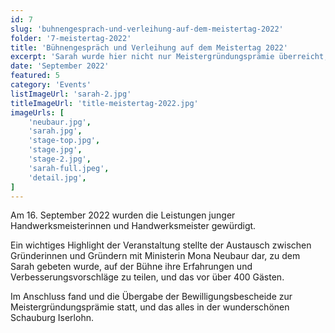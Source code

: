 ```yaml
---
id: 7
slug: 'buhnengesprach-und-verleihung-auf-dem-meistertag-2022'
folder: '7-meistertag-2022'
title: 'Bühnengespräch und Verleihung auf dem Meistertag 2022'
excerpt: 'Sarah wurde hier nicht nur Meistergründungsprämie überreicht, sie durfte sich auch auf der Bühne mit Wirtschaftsministerin Mona Neubaur austauschen.'
date: 'September 2022'
featured: 5
category: 'Events'
listImageUrl: 'sarah-2.jpg'
titleImageUrl: 'title-meistertag-2022.jpg'
imageUrls: [
    'neubaur.jpg',
    'sarah.jpg',
    'stage-top.jpg',
    'stage.jpg',
    'stage-2.jpg',
    'sarah-full.jpeg',
    'detail.jpg',
]
---
```


Am 16. September 2022 wurden die Leistungen junger Handwerksmeisterinnen und Handwerksmeister gewürdigt.

Ein wichtiges Highlight der Veranstaltung stellte der Austausch zwischen Gründerinnen und Gründern mit Ministerin Mona Neubaur dar, zu dem Sarah gebeten wurde, auf der Bühne ihre Erfahrungen und Verbesserungsvorschläge zu teilen, und das vor über 400 Gästen.

Im Anschluss fand und die Übergabe der Bewilligungsbescheide zur Meistergründungsprämie statt, und das alles in der wunderschönen Schauburg Iserlohn.


